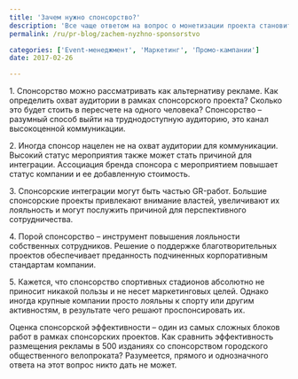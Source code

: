 ```yaml
---
title: 'Зачем нужно спонсорство?'
description: 'Все чаще ответом на вопрос о монетизации проекта становится фандрайзинг и спонсорские решения. Зачем организации выступают в роли спонсоров мероприятий, не пустая ли это трата денег? 1. Спонсорство можно рассматривать как альтернативу рекламе. Как определить охват аудитории в рамках спонсорского проекта? Сколько это будет стоить в пересчете на одного человека? Спонсорство –'
permalink: /ru/pr-blog/zachem-nyzhno-sponsorstvo

categories: ['Event-менеджмент', 'Маркетинг', 'Промо-кампании']
date: 2017-02-26

---
```

<p>1. Спонсорство можно рассматривать как альтернативу рекламе. Как определить охват аудитории в рамках спонсорского проекта? Сколько это будет стоить в пересчете на одного человека? Спонсорство &ndash; разумный способ выйти на труднодоступную аудиторию, это канал высокоценной коммуникации.</p>
<p>2. Иногда спонсор нацелен не на охват аудитории для коммуникации. Высокий статус мероприятия также может стать причиной для интеграции. Ассоциация бренда спонсора с мероприятием повышает статус компании и ее добавленную стоимость.</p>
<p>3. Спонсорские интеграции могут быть частью GR-работ. Большие спонсорские проекты привлекают внимание властей, увеличивают их лояльность и могут послужить причиной для перспективного сотрудничества.</p>
<p>4. Порой спонсорство &ndash; инструмент повышения лояльности собственных сотрудников. Решение о поддержке благотворительных проектов обеспечивает преданность подчиненных корпоративным стандартам компании.</p>
<p>5. Кажется, что спонсорство спортивных стадионов абсолютно не приносит никакой пользы и не несет маркетинговых целей. Однако иногда крупные компании просто лояльны к спорту или другим активностям, в результате чего решают проспонсировать их.</p>
<p>Оценка спонсорской эффективности &ndash; один из самых сложных блоков работ в рамках спонсорских проектов. Как сравнить эффективность размещения рекламы в 500 изданиях со спонсорством городского общественного велопроката? Разумеется, прямого и однозначного ответа на этот вопрос никто дать не может.</p>

